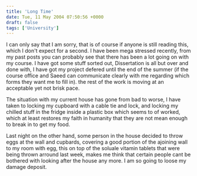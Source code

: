 ```yaml
---
title: 'Long Time'
date: Tue, 11 May 2004 07:50:56 +0000
draft: false
tags: ['University']
---
```


I can only say that I am sorry, that is of course if anyone is still reading this, which I don't expect for a second. I have been mega stressed recently, from my past posts you can probably see that there has been a lot going on with my course. I have got some stuff sorted out, Dissertation is all but over and done with, I have got my project defered until the end of the summer (if the course office and Saeed can communicate clearly with me regarding which forms they want me to fill in). the rest of the work is moving at an acceptable yet not brisk pace.

The situation with my current house has gone from bad to worse, I have taken to locking my cupboard with a cable tie and lock, and locking my chilled stuff in the fridge inside a plastic box which seems to of worked, which at least restores my faith in humanity that they are not mean enough to break in to get my food.

Last night on the other hand, some person in the house decided to throw eggs at the wall and cupbards, covering a good portion of the ajoining wall to my room with egg, this on top of the soluale vitamin tablets that were being thrown arround last week, makes me think that certain people cant be bothered with looking after the house any more. I am so going to loose my damage deposit.